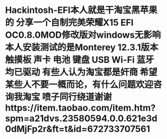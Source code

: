 # Hackintosh-EFI本人就是干淘宝黑苹果的 分享一个自制完美荣耀X15 EFI OC0.8.0MOD修改版对windows无影响 本人安装测试的是Monterey 12.3.1版本 触摸板 声卡 电池 键盘 USB Wi-Fi 蓝牙 均已驱动 有些人认为淘宝都是奸商 希望某些人不要一概而论，有什么问题欢迎咨询我淘宝 喷子同行绕道谢谢https://item.taobao.com/item.htm?spm=a21dvs.23580594.0.0.621e3d0dMjFp2r&ft=t&id=672733707561
